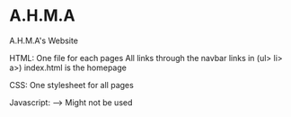 # A.H.M.A
 A.H.M.A's Website


HTML:
  One file for each pages
  All links through the navbar links in (ul> li> a>)
  index.html is the homepage

CSS:
  One stylesheet for all pages

Javascript:
  --> Might not be used
